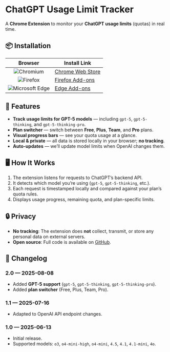 # ChatGPT Usage Limit Tracker

A **Chrome Extension** to monitor your **ChatGPT usage limits** (quotas) in real time.

## 📦 Installation

| Browser   | Install Link |
| :-------: | ------------ |
| <img src="https://github.com/user-attachments/assets/5463ef88-873b-4516-8514-5277664cfde7" alt="Chromium"> | <a href="https://chrome.google.com/webstore/detail/pbgiljgknpehngkimlhaemngkgglnden">Chrome Web Store</a> |
| <img src="https://github.com/user-attachments/assets/b0136512-56a5-4856-8c50-4971c957a24f" alt="Firefox"> | <a href="https://addons.mozilla.org/addon/chatgpt-usage-limit-tracker/">Firefox Add-ons</a> |
| <img src="https://github.com/user-attachments/assets/3a7569f8-688b-4eb1-a643-8d0fe173aefe" alt="Microsoft Edge"> | <a href="https://microsoftedge.microsoft.com/addons/detail/peikfceajfmjjnifhmlhocldheffmdjo">Edge Add-ons</a> |

## 🚀 Features

- **Track usage limits for GPT-5 models** — including `gpt-5`, `gpt-5-thinking`, and `gpt-5-thinking-pro`.
- **Plan switcher** — switch between **Free**, **Plus**, **Team**, and **Pro** plans.
- **Visual progress bars** — see your quota usage at a glance.
- **Local & private** — all data is stored locally in your browser; **no tracking**.
- **Auto-updates** — we’ll update model limits when OpenAI changes them.

## 🖥️ How It Works

1. The extension listens for requests to ChatGPT’s backend API.  
2. It detects which model you’re using (`gpt-5`, `gpt-5-thinking`, etc.).  
3. Each request is timestamped locally and compared against your plan’s quota rules.  
4. Displays usage progress, remaining quota, and plan-specific limits.

## 🔒 Privacy

- **No tracking**: The extension does **not** collect, transmit, or store any personal data on external servers.
- **Open source**: Full code is available on [GitHub](https://github.com/andyli0123/chatgpt-usage-limit-tracker).

## 📜 Changelog

### 2.0 — 2025-08-08
- Added **GPT-5 support** (`gpt-5`, `gpt-5-thinking`, `gpt-5-thinking-pro`).
- Added **plan switcher** (Free, Plus, Team, Pro).

### 1.1 — 2025-07-16
- Adapted to OpenAI API endpoint changes.  

### 1.0 — 2025-06-13
- Initial release.
- Supported models: `o3`, `o4-mini-high`, `o4-mini`, `4.5`, `4.1`, `4.1-mini`, `4o`.
